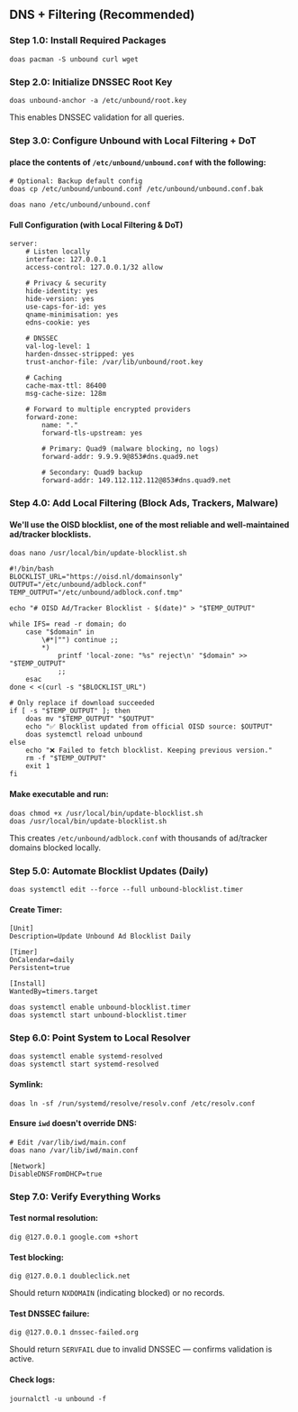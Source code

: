 ##  DNS + Filtering (Recommended)
### Step 1.0: Install Required Packages
```shell
doas pacman -S unbound curl wget
```

### Step 2.0: Initialize DNSSEC Root Key
```shell
doas unbound-anchor -a /etc/unbound/root.key
```
This enables DNSSEC validation for all queries. 

### Step 3.0: Configure Unbound with Local Filtering + DoT
#### place the contents of `/etc/unbound/unbound.conf` with the following:
```shell
# Optional: Backup default config
doas cp /etc/unbound/unbound.conf /etc/unbound/unbound.conf.bak

doas nano /etc/unbound/unbound.conf
```

#### Full Configuration (with Local Filtering & DoT)
```shell
server:
    # Listen locally
    interface: 127.0.0.1
    access-control: 127.0.0.1/32 allow

    # Privacy & security
    hide-identity: yes
    hide-version: yes
    use-caps-for-id: yes
    qname-minimisation: yes
    edns-cookie: yes

    # DNSSEC
    val-log-level: 1
    harden-dnssec-stripped: yes
    trust-anchor-file: /var/lib/unbound/root.key

    # Caching
    cache-max-ttl: 86400
    msg-cache-size: 128m

    # Forward to multiple encrypted providers
    forward-zone:
        name: "."
        forward-tls-upstream: yes

        # Primary: Quad9 (malware blocking, no logs)
        forward-addr: 9.9.9.9@853#dns.quad9.net

        # Secondary: Quad9 backup
        forward-addr: 149.112.112.112@853#dns.quad9.net
```

### Step 4.0: Add Local Filtering (Block Ads, Trackers, Malware)
#### We'll use the OISD blocklist, one of the most reliable and well-maintained ad/tracker blocklists.
```shell
doas nano /usr/local/bin/update-blocklist.sh
```

```
#!/bin/bash
BLOCKLIST_URL="https://oisd.nl/domainsonly"
OUTPUT="/etc/unbound/adblock.conf"
TEMP_OUTPUT="/etc/unbound/adblock.conf.tmp"

echo "# OISD Ad/Tracker Blocklist - $(date)" > "$TEMP_OUTPUT"

while IFS= read -r domain; do
    case "$domain" in
        \#*|"") continue ;;
        *)
            printf 'local-zone: "%s" reject\n' "$domain" >> "$TEMP_OUTPUT"
            ;;
    esac
done < <(curl -s "$BLOCKLIST_URL")

# Only replace if download succeeded
if [ -s "$TEMP_OUTPUT" ]; then
    doas mv "$TEMP_OUTPUT" "$OUTPUT"
    echo "✅ Blocklist updated from official OISD source: $OUTPUT"
    doas systemctl reload unbound
else
    echo "❌ Failed to fetch blocklist. Keeping previous version."
    rm -f "$TEMP_OUTPUT"
    exit 1
fi
```

#### Make executable and run:
```shell
doas chmod +x /usr/local/bin/update-blocklist.sh
doas /usr/local/bin/update-blocklist.sh
```
This creates `/etc/unbound/adblock.conf` with thousands of ad/tracker domains blocked locally. 

### Step 5.0: Automate Blocklist Updates (Daily)
```shell
doas systemctl edit --force --full unbound-blocklist.timer
```
#### Create Timer:
```shell
[Unit]
Description=Update Unbound Ad Blocklist Daily

[Timer]
OnCalendar=daily
Persistent=true

[Install]
WantedBy=timers.target
```

```shell
doas systemctl enable unbound-blocklist.timer
doas systemctl start unbound-blocklist.timer
```

### Step 6.0: Point System to Local Resolver
```shell
doas systemctl enable systemd-resolved
doas systemctl start systemd-resolved
```

#### Symlink:
```shell
doas ln -sf /run/systemd/resolve/resolv.conf /etc/resolv.conf
```

#### Ensure `iwd` doesn't override DNS:
```
# Edit /var/lib/iwd/main.conf
doas nano /var/lib/iwd/main.conf
```

```
[Network]
DisableDNSFromDHCP=true
```

### Step 7.0: Verify Everything Works
#### Test normal resolution:
```shell
dig @127.0.0.1 google.com +short
```

#### Test blocking:
```shell
dig @127.0.0.1 doubleclick.net
```
Should return `NXDOMAIN` (indicating blocked) or no records.

#### Test DNSSEC failure:
```shell
dig @127.0.0.1 dnssec-failed.org
```
Should return `SERVFAIL` due to invalid DNSSEC — confirms validation is active. 

#### Check logs:
```shell
journalctl -u unbound -f
```